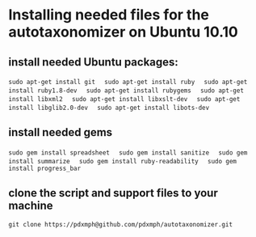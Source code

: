 # Installing needed files for the autotaxonomizer on Ubuntu 10.10

## install needed Ubuntu packages:

`sudo apt-get install git  `
`sudo apt-get install ruby  `
`sudo apt-get install ruby1.8-dev  `
`sudo apt-get install rubygems  `
`sudo apt-get install libxml2  `
`sudo apt-get install libxslt-dev  `
`sudo apt-get install libglib2.0-dev  `
`sudo apt-get install libots-dev  `


## install needed gems

`sudo gem install spreadsheet  `
`sudo gem install sanitize  `
`sudo gem install summarize  `
`sudo gem install ruby-readability  `
`sudo gem install progress_bar  `


## clone the script and support files to your machine

`git clone https://pdxmph@github.com/pdxmph/autotaxonomizer.git`